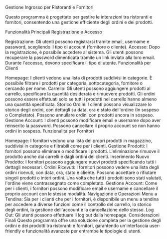 Gestione Ingrosso per Ristoranti e Fornitori

Questo programma è progettato per gestire le interazioni tra ristoranti e fornitori, consentendo una gestione efficiente degli ordini e dei prodotti.

Funzionalità Principali
Registrazione e Accesso

Registrazione: Gli utenti possono registrarsi tramite email, username e password, scegliendo il tipo di account (fornitore o cliente).
Accesso: Dopo la registrazione, è possibile accedere al sistema. Gli utenti possono recuperare la password dimenticata tramite un link inviato alla loro email. Durante l'accesso, devono specificare il tipo di utente.
Funzionalità per Clienti

Homepage: I clienti vedono una lista di prodotti suddivisi in categorie. È possibile filtrare i prodotti per categoria, sottocategoria, fornitore o cercando per nome.
Carrello: Gli utenti possono aggiungere prodotti al carrello, specificare la quantità desiderata e rimuovere prodotti. Gli ordini possono essere effettuati solo se tutti i prodotti nel carrello hanno almeno una quantità specificata.
Storico Ordini: I clienti possono visualizzare lo storico degli ordini, con dettagli su data, ora e stato dell'ordine (In sospeso o Completato). Possono annullare ordini con prodotti ancora in sospeso.
Gestione Account: I clienti possono modificare email e username dopo aver reinserito la password. Possono cancellare il proprio account se non hanno ordini in sospeso.
Funzionalità per Fornitori

Homepage: I fornitori vedono una lista dei propri prodotti in magazzino, suddivisi in categorie e filtrabili come per i clienti.
Gestione Prodotti: I fornitori possono eliminare o modificare i prodotti. L'eliminazione rimuove il prodotto anche dai carrelli e dagli ordini dei clienti.
Inserimento Nuovo Prodotto: I fornitori possono aggiungere nuovi prodotti specificando tutti i dettagli necessari.
Ordini Ricevuti: I fornitori possono vedere una lista degli ordini ricevuti, con data, ora, stato e cliente. Possono accettare o rifiutare singoli prodotti o interi ordini. Una volta che tutti i prodotti sono stati valutati, l'ordine viene contrassegnato come completato.
Gestione Account: Come per i clienti, i fornitori possono modificare email e username e cancellare il proprio account con le stesse modalità.
Navigazione e Operazioni
Menu a Tendina: Sia per i clienti che per i fornitori, è disponibile un menu a tendina per accedere a diverse funzioni come il controllo del carrello, lo storico degli ordini, la gestione dell'account e la cancellazione dello stesso.
Log Out: Gli utenti possono effettuare il log out dalla homepage.
Considerazioni Finali
Questo programma offre una soluzione completa per la gestione degli ordini e dei prodotti tra ristoranti e fornitori, garantendo un'interfaccia user-friendly e funzionalità avanzate per entrambe le tipologie di utenti.
